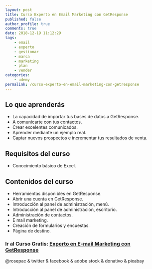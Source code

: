 ```yaml
---
layout: post
title: Curso Experto en Email Marketing con GetResponse
published: false
author_profile: true
comments: true
date: 2018-12-19 11:12:29
tags:
    - email
    - experto
    - gestionar
    - marca
    - marketing
    - plan
    - vender
categories:
    - udemy
permalink: /curso-experto-en-email-marketing-con-getresponse
---
```

## Lo que aprenderás

  * La capacidad de importar tus bases de datos a GetResponse.
  * A comunicarte con tus contactos.
  * Crear excelentes comunicados.
  * Aprender mediante un ejemplo real.
  * Captar nuevos prospectos e incrementar tus resultados de venta.

## Requisitos del curso

  * Conocimiento básico de Excel.

## Contenidos del curso

  * Herramientas disponibles en GetResponse.
  * Abrir una cuenta en GetResponse.
  * Introducción al panel de administración, menú.
  * Introducción al panel de administración, escritorio.
  * Administración de contactos.
  * E mail marketing.
  * Creación de formularios y encuestas.
  * Página de destino.


  


### **Ir al Curso Gratis: [Experto en E-mail Marketing con GetResponse][1]**


  



  @rosepac & twitter & facebook & adobe stock & donativo & pixabay


 [1]: https://www.udemy.com/share/100AGcAkoaeF5RTXw=/